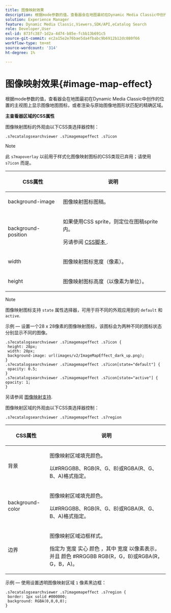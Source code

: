 ```yaml
---
title: 图像映射效果
description: 根据mode参数的值，查看器会在地图最初在Dynamic Media Classic中创作的位置的主视图上显示图像地图图标，或者渲染与原始图像地图形状匹配的精确区域。
solution: Experience Manager
feature: Dynamic Media Classic,Viewers,SDK/API,eCatalog Search
role: Developer,User
exl-id: 873fc387-1d2a-4d74-b85e-fcbb13b691c5
source-git-commit: ec2a15e2e76bae5da4fbabc9b6912b12dc080f66
workflow-type: tm+mt
source-wordcount: '314'
ht-degree: 1%

---
```


# 图像映射效果{#image-map-effect}

根据mode参数的值，查看器会在地图最初在Dynamic Media Classic中创作的位置的主视图上显示图像地图图标，或者渲染与原始图像地图形状匹配的精确区域。

<!--<a id="section_061E550C1C1D4DB2BD663A898895B38C"></a>-->

**主查看器区域的CSS属性**

图像映射图标的外观由以下CSS类选择器控制：

```
.s7ecatalogsearchviewer .s7imagemapeffect .s7icon
```

>[!NOTE]
>
>此 `s7mapoverlay` 以前用于样式化图像映射图标的CSS类现已弃用；请使用 `s7icon` 而是。

<table id="table_94EE3F5BBE4547C0B4943471CEE7EDE4"> 
 <thead> 
  <tr> 
   <th colname="col1" class="entry"> <p> CSS属性 </p> </th> 
   <th colname="col2" class="entry"> <p>说明 </p> </th> 
  </tr> 
 </thead>
 <tbody> 
  <tr> 
   <td colname="col1"> <p> <span class="codeph"> background-image </span> </p> </td> 
   <td colname="col2"> <p>图像映射图标图稿。 </p> </td> 
  </tr> 
  <tr> 
   <td colname="col1"> <p> <span class="codeph"> background-position </span> </p> </td> 
   <td colname="col2"> <p> 如果使用CSS sprite，则定位在图稿sprite内。 </p> <p>另请参阅 <a href="../../../c-html5-s7-aem-asset-viewers/c-html5-ecatsearch-viewer-about/c-html5-ecatsearch-viewer-customizingviewer/c-html5-ecatsearch-viewer-customizingviewer.md#section-9d570f95eb2443aca74c1b02f6e89aff" format="dita" scope="local"> CSS脚本 </a>. </p> </td> 
  </tr> 
  <tr> 
   <td colname="col1"> <p> <span class="codeph"> width </span> </p> </td> 
   <td colname="col2"> <p>图像映射图标宽度（像素）。 </p> </td> 
  </tr> 
  <tr> 
   <td colname="col1"> <p> <span class="codeph"> height </span> </p> </td> 
   <td colname="col2"> <p>图像映射图标高度（以像素为单位）。 </p> </td> 
  </tr> 
 </tbody> 
</table>

>[!NOTE]
>
>图像映射图标支持 `state` 属性选择器，可用于将不同的外观应用到的 `default` 和 `active`.

示例 — 设置一个28 x 28像素的图像映射图标，该图标会为两种不同的图标状态分别显示不同的图像。

```
.s7ecatalogsearchviewer .s7imagemapeffect .s7icon { 
 height: 28px; 
 width: 28px;  
 background-image: url(images/v2/ImageMapEffect_dark_up.png); 
} 
.s7ecatalogsearchviewer .s7imagemapeffect .s7icon[state="default"] { 
 opacity: 0.5; 
} 
.s7ecatalogsearchviewer .s7imagemapeffect .s7icon[state="active"] { 
opacity: 1; 
}
```

另请参阅 [图像映射支持](../../../c-html5-s7-aem-asset-viewers/c-html5-20-ecatalog-viewer-about/c-html5-20-ecatalog-image-map-support.md#concept-28759efae5014a1fa8b0fb14dc26812a).

图像映射区域的外观由以下CSS类选择器控制：

```
.s7ecatalogsearchviewer .s7imagemapeffect .s7region
```

<table id="table_1FF98CE842604AAABD838FF528CDC4EF"> 
 <thead> 
  <tr> 
   <th colname="col1" class="entry"> <p> CSS属性 </p> </th> 
   <th colname="col2" class="entry"> <p>说明 </p> </th> 
  </tr> 
 </thead>
 <tbody> 
  <tr> 
   <td colname="col1"> <p> <span class="codeph"> 背景 </span> </p> </td> 
   <td colname="col2"> <p> 图像映射区域填充颜色。 </p> <p>以#RRGGBB、RGB(R、G、B)或RGBA(R、G、B、A)格式指定。 </p> </td> 
  </tr> 
  <tr> 
   <td colname="col1"> <p> <span class="codeph"> background-color </span> </p> </td> 
   <td colname="col2"> <p> 图像映射区域填充颜色。 </p> <p>以#RRGGBB、RGB(R、G、B)或RGBA(R、G、B、A)格式指定。 </p> </td> 
  </tr> 
  <tr> 
   <td colname="col1"> <p> <span class="codeph"> 边界 </span> </p> </td> 
   <td colname="col2"> <p> 图像映射区域边框样式。 </p> <p>指定为 <span class="codeph"> <span class="varname"> 宽度 </span> 实心 <span class="varname"> 颜色 </span> </span>，其中 <span class="codeph"> <span class="varname"> 宽度 </span> </span> 以像素表示，并且 <span class="codeph"> <span class="varname"> 颜色 </span> </span> #RRGGBB RGB(R，G，B)或RGBA(R，G，B，A)。 </p> </td> 
  </tr> 
 </tbody> 
</table>

示例 — 使用设置透明图像映射区域 `1` 像素黑边框：

```
.s7ecatalogsearchviewer .s7imagemapeffect .s7region { 
 border: 1px solid #000000; 
 background: RGBA(0,0,0,0);  
}
```
